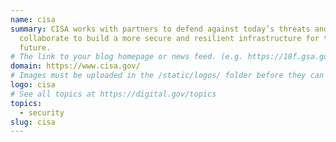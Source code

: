 ```yaml
---
name: cisa
summary: CISA works with partners to defend against today’s threats and
  collaborate to build a more secure and resilient infrastructure for the
  future.
# The link to your blog homepage or news feed. (e.g. https://18f.gsa.gov/)
domain: https://www.cisa.gov/
# Images must be uploaded in the /static/logos/ folder before they can be used here.
logo: cisa
# See all topics at https://digital.gov/topics
topics:
  - security
slug: cisa
---
```

